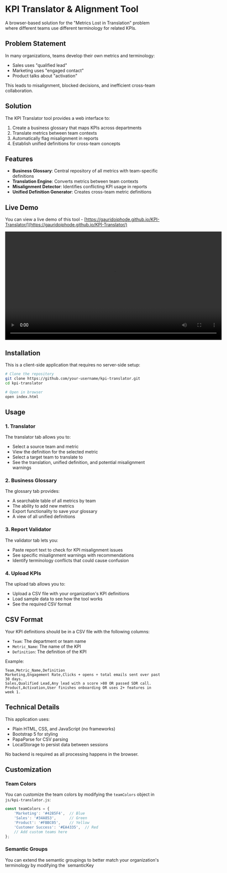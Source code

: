 # KPI Translator & Alignment Tool

A browser-based solution for the "Metrics Lost in Translation" problem where different teams use different terminology for related KPIs.

## Problem Statement

In many organizations, teams develop their own metrics and terminology:
- Sales uses "qualified lead"
- Marketing uses "engaged contact"
- Product talks about "activation"

This leads to misalignment, blocked decisions, and inefficient cross-team collaboration.

## Solution

The KPI Translator tool provides a web interface to:
1. Create a business glossary that maps KPIs across departments
2. Translate metrics between team contexts
3. Automatically flag misalignment in reports
4. Establish unified definitions for cross-team concepts

## Features

- **Business Glossary**: Central repository of all metrics with team-specific definitions
- **Translation Engine**: Converts metrics between team contexts
- **Misalignment Detector**: Identifies conflicting KPI usage in reports
- **Unified Definition Generator**: Creates cross-team metric definitions

## Live Demo

You can view a live demo of this tool - [https://gauridoiphode.github.io/KPI-Translator/](https://gauridoiphode.github.io/KPI-Translator/)

<p align="center">
  <video width="700" controls>
    <source src="https://raw.githubusercontent.com/gauridoiphode/KPI-Translator/main/demo/KPI-Translator-Recording.mp4" type="video/mp4">
    Your browser does not support the video tag.
  </video>
</p>


## Installation

This is a client-side application that requires no server-side setup:

```bash
# Clone the repository
git clone https://github.com/your-username/kpi-translator.git
cd kpi-translator

# Open in browser
open index.html
```

## Usage

### 1. Translator

The translator tab allows you to:
- Select a source team and metric
- View the definition for the selected metric
- Select a target team to translate to
- See the translation, unified definition, and potential misalignment warnings

### 2. Business Glossary

The glossary tab provides:
- A searchable table of all metrics by team
- The ability to add new metrics
- Export functionality to save your glossary
- A view of all unified definitions

### 3. Report Validator

The validator tab lets you:
- Paste report text to check for KPI misalignment issues
- See specific misalignment warnings with recommendations
- Identify terminology conflicts that could cause confusion

### 4. Upload KPIs

The upload tab allows you to:
- Upload a CSV file with your organization's KPI definitions
- Load sample data to see how the tool works
- See the required CSV format

## CSV Format

Your KPI definitions should be in a CSV file with the following columns:
- `Team`: The department or team name
- `Metric_Name`: The name of the KPI
- `Definition`: The definition of the KPI

Example:
```
Team,Metric_Name,Definition
Marketing,Engagement Rate,Clicks + opens ÷ total emails sent over past 30 days.
Sales,Qualified Lead,Any lead with a score >80 OR passed SDR call.
Product,Activation,User finishes onboarding OR uses 2+ features in week 1.
```

## Technical Details

This application uses:
- Plain HTML, CSS, and JavaScript (no frameworks)
- Bootstrap 5 for styling
- PapaParse for CSV parsing
- LocalStorage to persist data between sessions

No backend is required as all processing happens in the browser.

## Customization

### Team Colors

You can customize the team colors by modifying the `teamColors` object in `js/kpi-translator.js`:

```javascript
const teamColors = {
    'Marketing': '#4285F4',  // Blue
    'Sales': '#34A853',      // Green
    'Product': '#FBBC05',    // Yellow
    'Customer Success': '#EA4335',  // Red
    // Add custom teams here
};
```

### Semantic Groups

You can extend the semantic groupings to better match your organization's terminology by modifying the `semanticKey